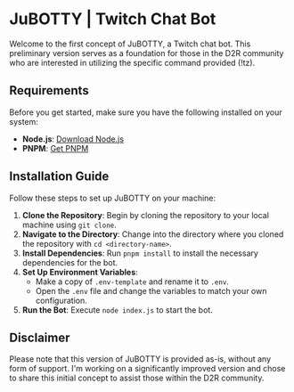 # JuBOTTY | Twitch Chat Bot

Welcome to the first concept of JuBOTTY, a Twitch chat bot. This preliminary version serves as a foundation for those in the D2R community who are interested in utilizing the specific command provided (!tz).

## Requirements

Before you get started, make sure you have the following installed on your system:

- **Node.js**: [Download Node.js](https://nodejs.org/)
- **PNPM**: [Get PNPM](https://pnpm.io/installation)

## Installation Guide

Follow these steps to set up JuBOTTY on your machine:

1. **Clone the Repository**: Begin by cloning the repository to your local machine using `git clone`.
2. **Navigate to the Directory**: Change into the directory where you cloned the repository with `cd <directory-name>`.
3. **Install Dependencies**: Run `pnpm install` to install the necessary dependencies for the bot.
4. **Set Up Environment Variables**:
   - Make a copy of `.env-template` and rename it to `.env`.
   - Open the `.env` file and change the variables to match your own configuration.
5. **Run the Bot**: Execute `node index.js` to start the bot.

## Disclaimer

Please note that this version of JuBOTTY is provided as-is, without any form of support. I'm working on a significantly improved version and chose to share this initial concept to assist those within the D2R community.
